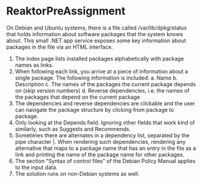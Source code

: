 # ReaktorPreAssignment

On Debian and Ubuntu systems, there is a file called /var/lib/dpkg/status that holds information about software packages that the system knows about. This small .NET app service exposes some key information about packages in the file via an HTML interface.

1. The index page lists installed packages alphabetically with package names as links.
2. When following each link, you arrive at a piece of information about a single package. The following information is included:
  a. Name
  b. Description
  c. The names of the packages the current package depends on (skip version numbers)
  d. Reverse dependencies, i.e. the names of the packages that depend on the current package
3. The dependencies and reverse dependencies are clickable and the user can navigate the package structure by clicking from package to package.
4. Only looking at the Depends field. Ignoring other fields that work kind of similarly, such as Suggests and Recommends.
5. Sometimes there are alternates in a dependency list, separated by the pipe character |. When rendering such dependencies, rendering any alternative that maps to a package name that has an entry in the file as a link and printing the name of the package name for other packages.
6. The section “Syntax of control files” of the Debian Policy Manual applies to the input data.
7. The solution runs on non-Debian systems as well.


